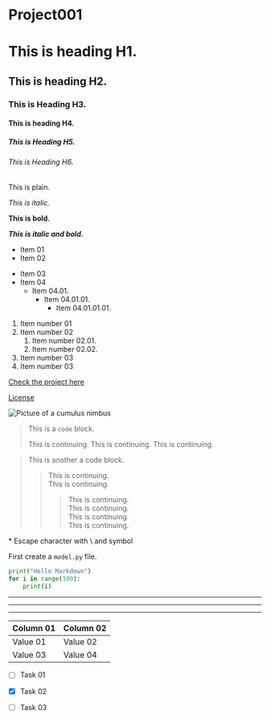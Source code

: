 # Project001

# This is heading H1.

## This is heading H2.

### This is Heading H3.

#### This is heading H4.

##### This is Heading H5.

###### This is Heading H6.

This is plain.

*This is italic.*

**This is bold.**

***This is italic and bold.***

- Item 01
- Item 02
+ Item 03
+ Item 04
    + Item 04.01.
        + Item 04.01.01.
            + Item 04.01.01.01.

1. Item number 01
2. Item number 02
    1. Item number 02.01.
    2. Item number 02.02.
3. Item number 03
4. Item number 03


[Check the project here](https://github.com/blueanthocyanin/Project001)

[License](#License) 

![Picture of a cumulus nimbus](https://upload.wikimedia.org/wikipedia/commons/9/93/Fly00890_-_Flickr_-_NOAA_Photo_Library.jpg)


> This is a `code` block. 
>
> This is continuing.
> This is continuing.
> This is continuing.

> This is another a code block.
>> This is continuing.\
> This is continuing.
>>> This is continuing.\
> This is continuing.\
> This is continuing.\
> This is continuing.

\* Escape character with \\ and symbol

First create a `model.py` file.

```python
print("Hello Markdown")
for i in range(100):
    print(i)
```

---
***
___

| Column 01 | Column 02 |
|-----------|-----------|
| Value 01  | Value 02  |
| Value 03  | Value 04  |


- [ ] Task 01
- [x] Task 02
- [ ] Task 03

